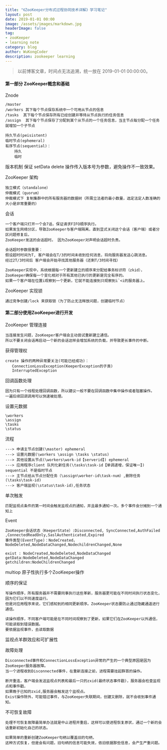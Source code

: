 ```yaml
---
title: "《ZooKeeper分布式过程协同技术详解》学习笔记"
layout: post
date: 2019-01-01 00:00
image: /assets/images/markdown.jpg
headerImage: false
tag:
- zooKeeper
- learning note
category: blog
author: WuKongCoder
description: zookeeper learning
---
```

>以前博客文章，时间点无法追溯，统一放在 2019-01-01 00:00:00。

#### 第一部分 ZooKeeper概念和基础
Znode 
~~~
/master
/workers 其下每个节点保存系统中一个可用从节点的信息
/tasks  其下每个节点保存所有已经创建并等待从节点执行的任务信息
/assign  其下每个节点保存了分配到某个从节点的一个任务信息，当主节点每分配一个任务就增加一个子节点

持久节点(peisistent)
临时节点(ephemeral)
有序节点(sequential)：
    持久
    临时
~~~
版本机制 保证 setData delete 操作传入版本号为参数，避免操作不一致效果。

ZooKeeper 架构
~~~
独立模式（standalone）
仲裁模式（quorum）
仲裁模式下 复制集群中的所有服务器的数据树（所需立法者的最小数量，选定法定人数准确的大小是非常重要的）
~~~
会话
~~~
一个客户端只打开一个会7话，保证请求FIFO顺序执行。
如果发生网络分区，导致ZooKeeper与客户端隔离，直到显式关闭这个会话（客户端）或者分区问题修复后，
ZooKeeper发送的会话超时。 因为ZooKeeper对声明会话超时负责。

会话超时参数很重要：
假设超时时间为T, 客户端会在T/3的时间未收到任何消息，将向服务器发送心跳消息。
经过2T/3时间后 客户端会开始寻找其他服务器（还剩T/3时间寻找）

ZooKeeper实现中，系统根据每一个更新建立的顺序来分配给事务标识符（zkid），
ZooKeeper确保每一个变化相对于所有其他已执行的更新是完全有序的。
如果一个客户端在位置i观察到一个更新，它就不能连接到只观察到i`<i的服务器上。
~~~
ZooKeeper 实现锁
~~~
通过竞争创建/lock 来获取锁（为了防止无法释放问题，创建临时节点）
~~~

#### 第二部分使用ZooKeeper进行开发

ZooKeeper 管理连接
~~~
当连接发生问题，ZooKeeper客户端会主动尝试重新建立通信。
所以不要关闭会话再启动一个新的会话这样会增加系统的负载，并导致更长事件的中断。
~~~
获得管理权
~~~
create 操作的两种异常要关注(可能已经成功)：
   ConnectionLossException(KeeperException的子类)
   InterruptedException
~~~
回调函数处理
~~~
因为只有一个线程处理回调函数，所以建议一般不要在回调函数中集中操作或者阻塞操作。
一遍后续回调调用可以快速被处理。
~~~
设置元数据
~~~
\workers
\assign
\tasks
\status
~~~
流程
~~~
---> 申请主节点创建(\master) ephemeral
---> 设置元数据(\workers \assign \tasks \status)
---> 其他设置从节点(\workers\work-id【serverid】) ephemeral
---> 应用程序client 队列化新任务(\tasks\task-id【单调递增，保证唯一】) sequential 不是临时节点
---> 主节点给从节点分配任务（\assign\worker-id\task-num）,删除任务(\tasks\task-id)
---> 客户端监视(\status\task-id),任务状态
~~~

单次触发
~~~
匹配监视点条件的第一时间会触发监视点的通知，并且最多通知一次。多个事件会分摊到一个通知上
~~~

Event
~~~
ZooKeeper会话状态（KeeperState）:Disconnected, SyncConnected,AuthFailed
,ConnectedReadOnly,SaslAuthenticated,Expired
事件类型(EventType)：NodeCreated，NodeDeleted,NodeDataChanged,NodechildrenChanged,None

exist : NodeCreated,NodeDeleted,NodeDataChanged
getData:NodeDeleted,NodeDataChanged
getchildren:NodeChildrenChanged
~~~
multiop 原子性执行多个ZooKeeper操作

顺序的保证
~~~
写操作顺序，所有服务器并不需要同事执行这些革新，服务器更可能在不同时间执行状态变化，因为它们以不同速度运行。
但是对应用程序来说，它们感知到的相同更新顺序。ZooKeeper状态要防止通过隐藏通道进行通信。

读操作顺序，不同客户端可能是在不同时间观察到了更新，如果它们在ZooKeeper以外通信，可能读取到错误数据。
要依据监视事件，去读取数据
~~~

监视点羊群效应和可扩展性

故障处理
~~~
Disconnected事件和ConnectionLossException异常的产生的一个典型原因是因为ZooKeeper服务器故障。
当一个进程收到Disconnected事件，在重新连接之前，进程需要挂起群首的操作。

断开重连，客户端会发送监视点列表和最后一只的zxid(最终状态事件戳)，服务器会检查监视点和事件戳，
如果晚于已知的zxid,服务器会触发这个监视点。
Exist操作除外，可能错过事件，与ZooKeeper失联期间，创建又删除，就不会收到事件通知。
~~~

不可恢复故障
~~~
处理不可恢复故障最简单办法就是中止进程并重启，这样可以使进程恢复原状，通过一个新的会话重新初始化自己的状态。

如果简单的重新创建ZooKeeper句柄以覆盖旧的句柄，
这种方式恢复，但是会有问题，旧句柄的信息可能失效，依旧依据那些信息，会产生严重问题。
~~~
